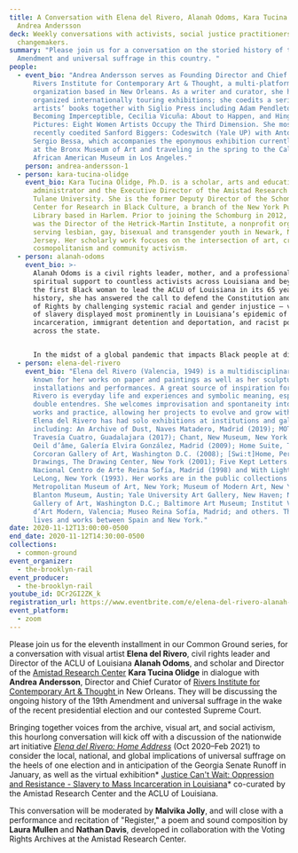 ```yaml
---
title: A Conversation with Elena del Rivero, Alanah Odoms, Kara Tucina Olidge, &
  Andrea Andersson
deck: Weekly conversations with activists, social justice practitioners, and
  changemakers.
summary: "Please join us for a conversation on the storied history of the 19th
  Amendment and universal suffrage in this country. "
people:
  - event_bio: "Andrea Andersson serves as Founding Director and Chief Curator of
      Rivers Institute for Contemporary Art & Thought, a multi-platform
      organization based in New Orleans. As a writer and curator, she has
      organized internationally touring exhibitions; she coedits a series of
      artists’ books together with Siglio Press including Adam Pendleton:
      Becoming Imperceptible, Cecilia Vicuña: About to Happen, and Hinge
      Pictures: Eight Women Artists Occupy the Third Dimension. She most
      recently coedited Sanford Biggers: Codeswitch (Yale UP) with Antonio
      Sergio Bessa, which accompanies the eponymous exhibition currently on view
      at the Bronx Museum of Art and traveling in the spring to the California
      African American Museum in Los Angeles."
    person: andrea-andersson-1
  - person: kara-tucina-olidge
    event_bio: Kara Tucina Olidge, Ph.D. is a scholar, arts and educational
      administrator and the Executive Director of the Amistad Research Center at
      Tulane University. She is the former Deputy Director of the Schomburg
      Center for Research in Black Culture, a branch of the New York Public
      Library based in Harlem. Prior to joining the Schomburg in 2012, Olidge
      was the Director of the Hetrick-Martin Institute, a nonprofit organization
      serving lesbian, gay, bisexual and transgender youth in Newark, New
      Jersey. Her scholarly work focuses on the intersection of art, critical
      cosmopolitanism and community activism.
  - person: alanah-odoms
    event_bio: >-
      Alanah Odoms is a civil rights leader, mother, and a professional and
      spiritual support to countless activists across Louisiana and beyond. As
      the first Black woman to lead the ACLU of Louisiana in its 65 year
      history, she has answered the call to defend the Constitution and the Bill
      of Rights by challenging systemic racial and gender injustice – vestiges
      of slavery displayed most prominently in Louisiana’s epidemic of mass
      incarceration, immigrant detention and deportation, and racist policing
      across the state. 


      In the midst of a global pandemic that impacts Black people at disproportionate rates, and civil unrest against police brutality and systemic racism, ACLU of Louisiana aims to dismantle white supremacy in our laws and in the legal system-  and move our state toward solidarity and collective liberation.
  - person: elena-del-rivero
    event_bio: "Elena del Rivero (Valencia, 1949) is a multidisciplinary artist
      known for her works on paper and paintings as well as her sculptures,
      installations and performances. A great source of inspiration for del
      Rivero is everyday life and experiences and symbolic meaning, especially
      double entendres. She welcomes improvisation and spontaneity into her
      works and practice, allowing her projects to evolve and grow with time.
      Elena del Rivero has had solo exhibitions at institutions and galleries,
      including: An Archive of Dust, Naves Matadero, Madrid (2019); MOTHER,
      Travesía Cuatro, Guadalajara (2017); Chant, New Museum, New York (2011);
      Oeil d’âme, Galería Elvira González, Madrid (2009); Home Suite, The
      Corcoran Gallery of Art, Washington D.C. (2008); [Swi:t]Home, Performance
      Drawings, The Drawing Center, New York (2001); Five Kept Letters..., Museo
      Nacional Centro de Arte Reina Sofía, Madrid (1998) and With Light, Galerie
      LeLong, New York (1993). Her works are in the public collections of the
      Metropolitan Museum of Art, New York; Museum of Modern Art, New York; the
      Blanton Museum, Austin; Yale University Art Gallery, New Haven; National
      Gallery of Art, Washington D.C.; Baltimore Art Museum; Institut Valenciá
      d’Art Modern, Valencia; Museo Reina Sofía, Madrid; and others. The artist
      lives and works between Spain and New York."
date: 2020-11-12T13:00:00-0500
end_date: 2020-11-12T14:30:00-0500
collections:
  - common-ground
event_organizer:
  - the-brooklyn-rail
event_producer:
  - the-brooklyn-rail
youtube_id: DCr2GI2ZK_k
registration_url: https://www.eventbrite.com/e/elena-del-rivero-alanah-odoms-kara-tucina-olidge-andrea-andersson-tickets-128297817225
event_platform:
  - zoom
---
```

Please join us for the eleventh installment in our Common Ground series, for a conversation with visual artist **Elena del Rivero**, civil rights leader and Director of the ACLU of Louisiana **Alanah Odoms**, and scholar and Director of the [Amistad Research Center](https://www.amistadresearchcenter.org/) **Kara Tucina Olidge** in dialogue with **Andrea Andersson**, Director and Chief Curator of [Rivers Institute for Contemporary Art & Thought ](https://riversinstitute.org/)in New Orleans. They will be discussing the ongoing history of the 19th Amendment and universal suffrage in the wake of the recent presidential election and our contested Supreme Court. 

Bringing together voices from the archive, visual art, and social activism, this hourlong conversation will kick off with a discussion of the nationwide art initiative *[Elena del Rivero: Home Address](https://riversinstitute.org/happenings/happenings-elena-del-rivero-home-address)* (Oct 2020–Feb 2021) to consider the local, national, and global implications of universal suffrage on the heels of one election and in anticipation of the Georgia Senate Runoff in January, as well as the virtual exhibition* [Justice Can't Wait: Oppression and Resistance - Slavery to Mass Incarceration in Louisiana](https://artsandculture.google.com/exhibit/justice-can-t-wait/IgJiVU_PJRY-LA)* co-curated by the Amistad Research Center and the ACLU of Louisiana. 

This conversation will be moderated by **Malvika Jolly**, and will close with a performance and recitation of "Register," a poem and sound composition by **Laura Mullen** and **Nathan Davis**, developed in collaboration with the Voting Rights Archives at the Amistad Research Center.